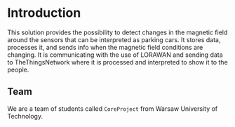 # Introduction

This solution provides the possibility to detect changes in the magnetic field around the sensors that can be interpreted as parking cars. It stores data, processes it, and sends info when the magnetic field conditions are changing.
It is communicating with the use of LORAWAN and sending data to TheThingsNetwork where it is processed and interpreted to show it to the people.



## Team
We are a team of students called ```CoreProject``` from Warsaw University of Technology.
